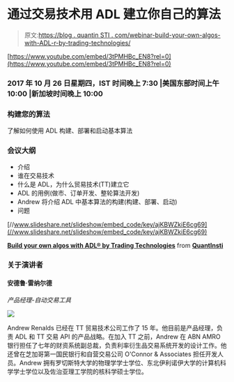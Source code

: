 # 通过交易技术用 ADL 建立你自己的算法

> 原文:[https://blog . quantin STI . com/webinar-build-your-own-algos-with-ADL-r-by-trading-technologies/](https://blog.quantinsti.com/webinar-build-your-own-algos-with-adl-r--by-trading-technologies/)

[https://www.youtube.com/embed/3tPMHBc_EN8?rel=0](https://www.youtube.com/embed/3tPMHBc_EN8?rel=0)

### 2017 年 10 月 26 日星期四，IST 时间晚上 7:30 |美国东部时间上午 10:00 |新加坡时间晚上 10:00

### **构建您的算法**

了解如何使用 ADL 构建、部署和启动基本算法

### **会议大纲**

*   介绍
*   谁在交易技术
*   什么是 ADL，为什么贸易技术(TT)建立它
*   ADL 的用例(做市、订单开发、整轮算法开发)
*   Andrew 将介绍 ADL 中基本算法的构建(构建、部署、启动)
*   问题

[//www.slideshare.net/slideshow/embed_code/key/ajKBWZkiE6cg69](//www.slideshare.net/slideshow/embed_code/key/ajKBWZkiE6cg69)

**[Build your own algos with ADL® by Trading Technologies](//www.slideshare.net/QuantInsti/build-your-own-algos-with-adl-by-trading-technologies "Build your own algos with ADL® by Trading Technologies")** from **[QuantInsti](https://www.slideshare.net/QuantInsti)**

### **关于演讲者**

#### 安德鲁·雷纳尔德

*产品经理-自动交易工具*

![](../Images/b1a7b3a28b1c9656358cee4c35c88b13.png)

Andrew Renalds 已经在 TT 贸易技术公司工作了 15 年。他目前是产品经理，负责 ADL 和 TT 交易 API 的产品战略。在加入 TT 之前，Andrew 在 ABN AMRO 银行担任了七年的财资系统副总裁，负责利率衍生品交易系统开发的设计工作。他还曾在芝加哥第一国民银行和自营交易公司 O'Connor & Associates 担任开发人员。Andrew 拥有罗切斯特大学的物理学学士学位、东北伊利诺伊大学的计算机科学学士学位以及佐治亚理工学院的核科学硕士学位。